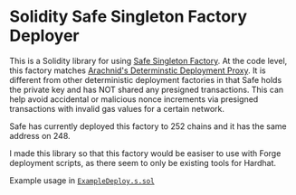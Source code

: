 
# Solidity Safe Singleton Factory Deployer 
This is a Solidity library for using [Safe Singleton Factory](https://github.com/safe-global/safe-singleton-factory). At the code level, this factory matches [Arachnid's Determinstic Deployment Proxy](https://github.com/Arachnid/deterministic-deployment-proxy). It is different from other deterministic deployment factories in that Safe holds the private key and has NOT shared any presigned transactions. This can help avoid accidental or malicious nonce increments via presigned transactions with invalid gas values for a certain network. 

Safe has currently deployed this factory to 252 chains and it has the same address on 248. 

I made this library so that this factory would be easiser to use with Forge deployment scripts, as there seem to only be existing tools for Hardhat. 

Example usage in [`ExampleDeploy.s.sol`](https://github.com/wilsoncusack/safe-singleton-deployer-sol/blob/main/scripts/ExampleDeploy.s.sol)
